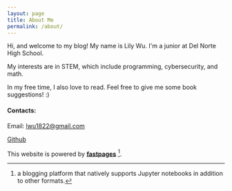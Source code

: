 ```yaml
---
layout: page
title: About Me
permalink: /about/
---
```


Hi, and welcome to my blog!
My name is Lily Wu. I'm a junior at Del Norte High School.

My interests are in STEM, which include programming, cybersecurity, and math.

In my free time, I also love to read. Feel free to give me some book suggestions! :)

#### Contacts:
Email: lwu1822@gmail.com

[Github](lwu1822)

This website is powered by **[fastpages](https://github.com/fastai/fastpages)** [^1].



[^1]:a blogging platform that natively supports Jupyter notebooks in addition to other formats.
